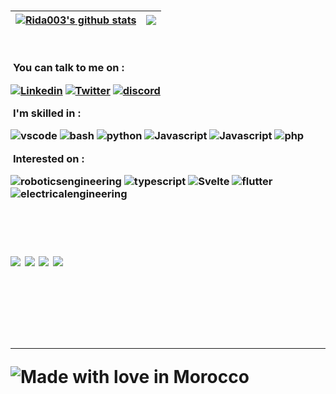<h3 align="left"> 


| <a href="https://github.com/Rida003"><img align="center" src="https://github-readme-stats.vercel.app/api?username=Rida003&show_icons=true&include_all_commits=true&theme=buefy&hide_border=true" alt="Rida003's github stats" /></a> | <a href="https://github.com/Rida003/github-readme-stats"><img align="center" src="https://github-readme-stats.vercel.app/api/top-langs/?username=Rida003&layout=compact&theme=buefy&hide_border=true" /></a> |
| ------------- | ------------- |



<br>
<p align='left'>
  &nbsp;<b>You can talk to me on :</b><br>

[![Linkedin](https://img.icons8.com/fluency/50/000000/linkedin.png)](https://www.linkedin.com/in/rida-e-75a574257/ "Linkedin")
[![Twitter](https://img.icons8.com/fluency/50/000000/twitter.png)](https://twitter.com/RidaEssahi "Twitter")
[![discord](https://img.icons8.com/fluency/50/000000/discord.png)](https://discord.gg/nightcrew "Discord")


<p align='left'>
  &nbsp;<b>I'm skilled in :</b>

![vscode](https://img.icons8.com/color/50/000000/visual-studio-code-2019.png "vscode")
![bash](https://img.icons8.com/plasticine/50/000000/bash.png "bash")
![python](https://img.icons8.com/color/48/000000/python--v1.png "python")
![Javascript](https://img.icons8.com/fluency/50/000000/c.png
"C")
![Javascript](https://img.icons8.com/color/50/000000/javascript--v1.png "Javascript")
![php](https://img.icons8.com/fluency/50/000000/php.png
"php")

  <p align='left'>
  &nbsp;<b>Interested on :</b>

![roboticsengineering](https://img.icons8.com/fluency/50/000000/robot.png
"Robotics engineering")
![typescript](https://img.icons8.com/color/50/000000/typescript.png "Typescript")
![Svelte](https://img.icons8.com/doodle/50/000000/svetle.png "Svelte")
![flutter](https://img.icons8.com/fluency/50/000000/flutter.png "flutter")
![electricalengineering](https://img.icons8.com/fluency/50/000000/electrical.png
 "Electrical")<br><br><br>

<h1>



<img src="https://img.shields.io/badge/Adobe%20Photoshop-31A8FF?style=for-the-badge&logo=Adobe%20Photoshop&logoColor=black" />
<img src="https://img.shields.io/badge/Adobe%20Premiere%20Pro-330D3E?style=for-the-badge&logo=Adobe%20Premiere%20Pro&logoColor=white" />
<img src="https://img.shields.io/badge/MySQL-00000F?style=for-the-badge&logo=mysql&logoColor=white" />
<img src="https://img.shields.io/badge/Visual_Studio_Code-0078D4?style=for-the-badge&logo=visual%20studio%20code&logoColor=white" />

</p><br><br>

___

![Made with love in Morocco](https://madewithlove.vercel.app/ma?heart=true&colorA=%2300a814&template=flat-square)
</h1>
